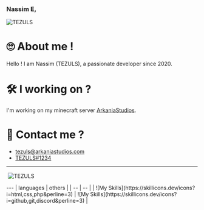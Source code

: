 ### Nassim E,

<p align="left"> <img src="https://komarev.com/ghpvc/?username=TEZULS&label=Profile%20views&color=0e75b6&style=flat" alt="TEZULS" /> </p>

# 🙄 About me !
Hello ! I am Nassim (TEZULS), a passionate developer since 2020.

# 🛠 I working on ?
I'm working on my minecraft server [ArkaniaStudios](https://arkaniastudios.com).

# 🔗 Contact me ?
- [tezuls@arkaniastudios.com](mailto:tezuls@arkaniastudios.com)
- [TEZULS#1234](https://discord.com/users/495901655133323265)

---
<p>&nbsp;<img align="center" src="https://github-readme-stats.vercel.app/api?username=TEZULS&show_icons=true&locale=en" alt="TEZULS" /></p>
---
| languages  | others  |
| -- | -- |
| ![My Skills](https://skillicons.dev/icons?i=html,css,php&perline=3) | ![My Skills](https://skillicons.dev/icons?i=github,git,discord&perline=3) |
